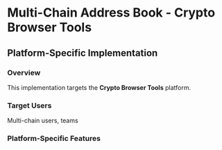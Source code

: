 # Multi-Chain Address Book - Crypto Browser Tools

## Platform-Specific Implementation

### Overview
This implementation targets the **Crypto Browser Tools** platform.

### Target Users
Multi-chain users, teams

### Platform-Specific Features
